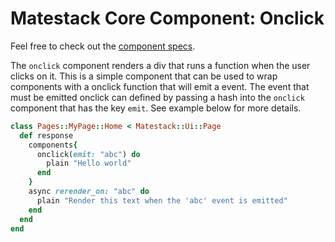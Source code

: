 # Matestack Core Component: Onclick

Feel free to check out the [component specs](../../spec/usage/components/onclick_spec.rb).

The `onclick` component renders a div that runs a function when the user clicks on it. This is a simple component that can be used to wrap components with a onclick function that will emit a event. The event that must be emitted onclick can defined by passing a hash into the `onclick` component that has the key `emit`. See example below for more details.

```ruby
class Pages::MyPage::Home < Matestack::Ui::Page
  def response
    components{
      onclick(emit: "abc") do
        plain "Hello world"
      end
    }
    async rerender_on: "abc" do
      plain "Render this text when the 'abc' event is emitted"
    end
  end
end
```
